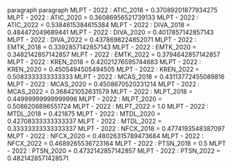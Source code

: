 paragraph
paragraph
MLPT - 2022 : ATIC_2018 = 0.37089201877934275
MLPT - 2022 : ATIC_2020 = 0.36086956521739133
MLPT - 2022 : ATIC_2022 = 0.5384615384615384
MLPT - 2022 : DIVA_2018 = 0.484472049689441
MLPT - 2022 : DIVA_2020 = 0.4017857142857143
MLPT - 2022 : DIVA_2022 = 0.4378698224852071
MLPT - 2022 : EMTK_2018 = 0.3392857142857143
MLPT - 2022 : EMTK_2020 = 0.3482142857142857
MLPT - 2022 : EMTK_2022 = 0.3794642857142857
MLPT - 2022 : KREN_2018 = 0.42021276595744683
MLPT - 2022 : KREN_2020 = 0.4505494505494505
MLPT - 2022 : KREN_2022 = 0.5083333333333333
MLPT - 2022 : MCAS_2018 = 0.43113772455089816
MLPT - 2022 : MCAS_2020 = 0.4508670520231214
MLPT - 2022 : MCAS_2022 = 0.368421052631579
MLPT - 2022 : MLPT_2018 = 0.44999999999999996
MLPT - 2022 : MLPT_2020 = 0.5086206896551724
MLPT - 2022 : MLPT_2022 = 1.0
MLPT - 2022 : MTDL_2018 = 0.421875
MLPT - 2022 : MTDL_2020 = 0.42708333333333337
MLPT - 2022 : MTDL_2022 = 0.33333333333333337
MLPT - 2022 : NFCX_2018 = 0.4774193548387097
MLPT - 2022 : NFCX_2020 = 0.48026315789473684
MLPT - 2022 : NFCX_2022 = 0.4689265536723164
MLPT - 2022 : PTSN_2018 = 0.5
MLPT - 2022 : PTSN_2020 = 0.4732142857142857
MLPT - 2022 : PTSN_2022 = 0.4821428571428571
